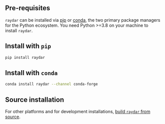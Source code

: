## Pre-requisites

`raydar` can be installed via [pip](https://pip.pypa.io) or [conda](https://docs.conda.io/en/latest/), the two primary package managers for the Python ecosystem. You need Python >=3.8 on your machine to install `raydar`.

## Install with `pip`

```bash
pip install raydar
```

## Install with `conda`

```bash
conda install raydar --channel conda-forge
```

## Source installation

For other platforms and for development installations, [build `raydar` from source](Build-from-Source).
